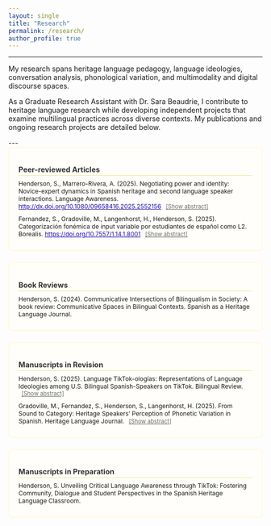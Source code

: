 ```yaml
---
layout: single
title: "Research"
permalink: /research/
author_profile: true
---
```


<style>
  .research-section {
    border: 2px solid #fff9db;
    border-radius: 8px;
    padding: 14px 18px;
    margin-bottom: 22px;
    background-color: #fffefa;
  }

  .research-section h2 {
    font-size: 0.9rem;
    margin-bottom: 8px;
    color: #333;
    border-bottom: 1.5px solid #f0e68c;
    padding-bottom: 3px;
  }

  .paper-item {
    font-size: 0.75rem;
    margin-bottom: 10px;
  }

  .paper-item em {
    font-style: italic;
  }

  .abstract-toggle {
    cursor: pointer;
    font-size: 0.7rem;
    color: #6a6a6a;
    text-decoration: underline;
    margin-left: 6px;
  }

  .abstract-text {
    font-size: 0.7rem;
    margin-top: 5px;
    padding-left: 14px;
    color: #555;
    display: none;
  }

  .doi-link {
    color: #1a0dab;
    text-decoration: underline;
  }

  .page-title, h1 {
    font-size: 1.15rem;
    font-weight: 600;
    margin-bottom: 1rem;
    color: #222;
  }
</style>

---
<p>
My research spans heritage language pedagogy, language ideologies, conversation analysis, phonological variation, and multimodality and digital discourse spaces.
</p> 
  
<p>
As a Graduate Research Assistant with Dr. Sara Beaudrie, I contribute to heritage language research while developing independent projects that examine multilingual practices across diverse contexts. My publications and ongoing research projects are detailed below.
</p>
---

<!-- Peer-reviewed Articles -->
<div class="research-section">
  <h2>Peer-reviewed Articles</h2>

  <div class="paper-item">
    Henderson, S., Marrero-Rivera, A. (2025). Negotiating power and identity: Novice-expert dynamics in Spanish heritage and second language speaker interactions. Language Awareness. 
    <a href="http://dx.doi.org/10.1080/09658416.2025.2552156" target="_blank" rel="noopener noreferrer" class="doi-link">http://dx.doi.org/10.1080/09658416.2025.2552156</a>
    <span class="abstract-toggle" onclick="this.nextElementSibling.style.display = (this.nextElementSibling.style.display === 'block' ? 'none' : 'block');">
      [Show abstract]
    </span>
    <div class="abstract-text"> 
      Expert and novice identities that individuals assume reveal power dynamics as they emerge and evolve throughout talk-in interaction. While prior research   has predominantly focused on conversation strategies within the native/non-native speaker dichotomy, this study challenges that binary by incorporating multilingual individuals to portray the dynamics of multilingual communities. Specifically, we analyze novice-expert identity construction through a case study of a Spanish heritage language (SHL) speaker, Mario, using conversation analysis of his video conferencing interactions with second language (L2) speakers. By analyzing references to expertise and conversation strategies, the research explores power dynamics in multilingual contexts. Findings reveal that L2 speakers consistently reference their expertise and employ frequent conversation strategies such as topic control and shift to exert conversational power. Conversely, the SHL speaker demonstrates a fluid orientation to the novice-expert identity, often resisting the expert role due to potential linguistic insecurity or societal stigmatisation of non-standard varieties. These dynamics reflect broader societal structures of linguistic power and privilege, particularly the undervaluation of SHL speakers’ language abilities. The study provides insight into complexities of identity negotiation in multilingual environments by examining how an SHL speaker navigates fluid epistemic positioning, and suggests pedagogical strategies for supporting more equitable interactions in mixed-language classrooms.
    </div>
  </div>

  <div class="paper-item">
    Fernandez, S., Gradoville, M., Langenhorst, H., Henderson, S. (2025). Categorización fonémica de input variable por estudiantes de español como L2. Borealis. 
    <a href="https://doi.org/10.7557/1.14.1.8001" target="_blank" rel="noopener noreferrer" class="doi-link">https://doi.org/10.7557/1.14.1.8001</a>
    <span class="abstract-toggle" onclick="this.nextElementSibling.style.display = (this.nextElementSibling.style.display === 'block' ? 'none' : 'block');">
      [Show abstract]
    </span>
    <div class="abstract-text">
      Este estudio analiza la categorización de input fonético variable por estudiantes de español como segunda lengua (L2), centrándose en los desafíos de reconocer y adquirir vocabulario nuevo en un contexto caracterizado por una notable variabilidad en el habla. Aunque el español presenta una amplia variedad de formas dialectales y sociales, los aprendices rara vez se exponen a dicha variación en el aula. Por lo tanto, un elemento clave de esta investigación es la fricativa palato-alveolar sorda [ʃ], ausente en la mayoría de las variedades del español, pero que puede surgir como alófono de /ʧ/ o /ʝ/ en algunas regiones. Este estudio busca determinar la habilidad de ciertos individuos para categorizar fonéticamente variedades con las que no están familiarizados. La investigación incluyó a 23 estudiantes de tercer año de español en una universidad del suroeste de los Estados Unidos. Los resultados indican que los participantes categorizaron correctamente la mayoría de las combinaciones hablante-fonema en más del 85 % de los casos, pero tuvieron dificultades significativas con el fonema /ʝ/ producido por la hablante rioplatense, donde la precisión cayó al 9.8 %. Curiosamente, la exposición previa al español rioplatense no mejoró significativamente la precisión en la identificación de sonidos, lo que sugiere que otros factores pueden influir en la categorización fonética de los aprendices.
    </div>
  </div>
</div>

<!-- Book Reviews -->
<div class="research-section">
  <h2>Book Reviews</h2>

  <div class="paper-item">
    Henderson, S. (2024). Communicative Intersections of Bilingualism in Society: A book review: Communicative Spaces in Bilingual Contexts. Spanish as a Heritage Language Journal.
  </div>
</div>

<!-- Manuscripts in Revision -->
<div class="research-section">
  <h2>Manuscripts in Revision</h2>

  <div class="paper-item">
    Henderson, S. (2025). Language TikTok-ologías: Representations of Language Ideologies among U.S. Bilingual Spanish-Speakers on TikTok. Bilingual Review.
    <span class="abstract-toggle" onclick="this.nextElementSibling.style.display = (this.nextElementSibling.style.display === 'block' ? 'none' : 'block');">
      [Show abstract]
    </span>
    <div class="abstract-text">
      The present study examines how language ideologies related to U.S. English-Spanish bilingualism is represented and negotiated on the social networking site (SNS) TikTok. Drawing from a data set of 100 highly engaged videos tagged with #Spanglish, the analysis applies Fuller & Leeman’s (2020) framework of U.S. language ideologies to identify and interpret emerging patterns.  The most prominent ideologies identified were the Standard Language Ideology, Differential Bilingualism, Heteroglossic Language Ideologies, and Spanish as Essential to Latinx Identity. Although many videos reproduced dominant linguistic hierarchies, often implicitly, many others offered critique, resistance or even reappropriation through humor, storytelling and layered multimodal creativity. These patterns reveal how TikTok is not only for entertainment, but it serves as a discursive space where younger bilingual users navigate issues of legitimacy, identity and belonging. The findings underscore the ideological significance of digital participation and suggest a shifting sociolinguistic landscape in which stigmatized varieties and bilingual practices continue to gain greater visibility and affirmation through online interaction. 
    </div>
  </div>

  <div class="paper-item">
    Gradoville, M., Fernandez, S., Henderson, S., Langenhorst, H. (2025). From Sound to Category: Heritage Speakers’ Perception of Phonetic Variation in Spanish. Heritage Language Journal.
    <span class="abstract-toggle" onclick="this.nextElementSibling.style.display = (this.nextElementSibling.style.display === 'block' ? 'none' : 'block');">
      [Show abstract]
    </span>
    <div class="abstract-text">
      This study examines how heritage Spanish speakers perceive phonetic input from a non-local Spanish variety, focusing on their ability to identify sounds they may not have encountered before. Heritage speakers of Mexican Spanish enrolled in advanced Spanish courses (N=27) completed a perception task with sentences featuring regional variants. The task featured invented place names that included target (/ʧ/, /ʝ/) or distractor sounds. Sentences were spoken by speakers from Rioplatense, Puerto Rican, Sonorense, and Central Mexican Spanish varieties. Results revealed high accuracy (≥89.5%) for most speaker-phoneme combinations, except for identifying Rioplatense /ʝ/ as [ʃ], where accuracy was only 11.4%. Exposure to an Argentine instructor did not significantly improve recognition. These findings suggest that, although comprehension of real words with unfamiliar phonetic variants may not be heavily affected, accurate perception of unfamiliar words requires increased exposure, raising questions about how much linguistic input is necessary for developing perceptual adaptability.
    </div>
  </div>
</div>

<!-- Manuscripts in Preparation -->
<div class="research-section">
  <h2>Manuscripts in Preparation</h2>

  <div class="paper-item">
    Henderson, S. Unveiling Critical Language Awareness through TikTok: Fostering Community, Dialogue and Student Perspectives in the Spanish Heritage Language Classroom.
  </div>
</div>

